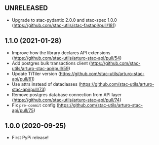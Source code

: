 ## UNRELEASED

* Upgrade to stac-pydantic 2.0.0 and stac-spec 1.0.0 (https://github.com/stac-utils/stac-fastapi/pull/181)

## 1.1.0 (2021-01-28)

* Improve how the library declares API extensions (https://github.com/stac-utils/arturo-stac-api/pull/54)
* Add postgres bulk transactions client (https://github.com/stac-utils/arturo-stac-api/pull/59)
* Update TiTiler version (https://github.com/stac-utils/arturo-stac-api/pull/61)
* Use attrs instead of dataclasses (https://github.com/stac-utils/arturo-stac-api/pull/73)
* Remove postgres database connection from API layer (https://github.com/stac-utils/arturo-stac-api/pull/74)
* Fix `pre-commit` config (https://github.com/stac-utils/arturo-stac-api/pull/75)

## 1.0.0 (2020-09-25)

* First PyPi release!
